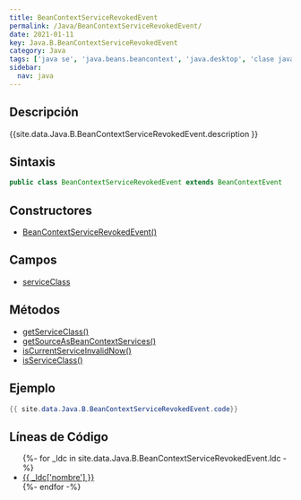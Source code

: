 ```yaml
---
title: BeanContextServiceRevokedEvent
permalink: /Java/BeanContextServiceRevokedEvent/
date: 2021-01-11
key: Java.B.BeanContextServiceRevokedEvent
category: Java
tags: ['java se', 'java.beans.beancontext', 'java.desktop', 'clase java', 'Java 1.0']
sidebar: 
  nav: java
---
```


## Descripción
{{site.data.Java.B.BeanContextServiceRevokedEvent.description }}

## Sintaxis
~~~java
public class BeanContextServiceRevokedEvent extends BeanContextEvent
~~~

## Constructores
* [BeanContextServiceRevokedEvent()](/Java/BeanContextServiceRevokedEvent/BeanContextServiceRevokedEvent/)

## Campos
* [serviceClass](/Java/BeanContextServiceRevokedEvent/serviceClass/)

## Métodos
* [getServiceClass()](/Java/BeanContextServiceRevokedEvent/getServiceClass/)
* [getSourceAsBeanContextServices()](/Java/BeanContextServiceRevokedEvent/getSourceAsBeanContextServices/)
* [isCurrentServiceInvalidNow()](/Java/BeanContextServiceRevokedEvent/isCurrentServiceInvalidNow/)
* [isServiceClass()](/Java/BeanContextServiceRevokedEvent/isServiceClass/)

## Ejemplo
~~~java
{{ site.data.Java.B.BeanContextServiceRevokedEvent.code}}
~~~

## Líneas de Código
<ul>
{%- for _ldc in site.data.Java.B.BeanContextServiceRevokedEvent.ldc -%}
   <li>
       <a href="{{_ldc['url'] }}">{{ _ldc['nombre'] }}</a>
   </li>
{%- endfor -%}
</ul>
